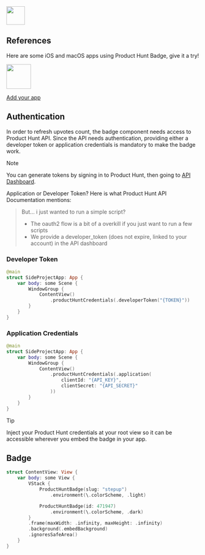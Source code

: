 <img src="https://github.com/user-attachments/assets/acd609e4-298e-42cc-8f0b-5f4af26fb382" width="48">

## References
Here are some iOS and macOS apps using Product Hunt Badge, give it a try!

[<img src="https://github.com/user-attachments/assets/c263ea4e-2403-4e2f-9f7b-ab721bfa4824" width="64" height="64">](https://apps.apple.com/app/id6502121777)

[Add your app](https://github.com/sponsors/appcraftconsulting)

## Authentication

In order to refresh upvotes count, the badge component needs access to Product Hunt API.
Since the API needs authentication, providing either a developer token or application credentials is mandatory to make the badge work. 

> [!NOTE]
> You can generate tokens by signing in to Product Hunt, then going to [API Dashboard](https://www.producthunt.com/v2/oauth/applications).

Application or Developer Token? Here is what Product Hunt API Documentation mentions:
> But… i just wanted to run a simple script?
> - The oauth2 flow is a bit of a overkill if you just want to run a few scripts
> - We provide a developer_token (does not expire, linked to your account) in the API dashboard

### Developer Token
```swift
@main
struct SideProjectApp: App {
    var body: some Scene {
        WindowGroup {
            ContentView()
                .productHuntCredentials(.developerToken("{TOKEN}"))
        }
    }
}
```

### Application Credentials
```swift
@main
struct SideProjectApp: App {
    var body: some Scene {
        WindowGroup {
            ContentView()
                .productHuntCredentials(.application(
                    clientId: "{API_KEY}",
                    clientSecret: "{API_SECRET}"
                ))
        }
    }
}
```

> [!TIP]
> Inject your Product Hunt credentials at your root view so it can be accessible wherever you embed the badge in your app.

## Badge

```swift
struct ContentView: View {
    var body: some View {
        VStack {
            ProductHuntBadge(slug: "stepup")
                .environment(\.colorScheme, .light)

            ProductHuntBadge(id: 471947)
                .environment(\.colorScheme, .dark)
        }
        .frame(maxWidth: .infinity, maxHeight: .infinity)
        .background(.embedBackground)
        .ignoresSafeArea()
    }
}
```
